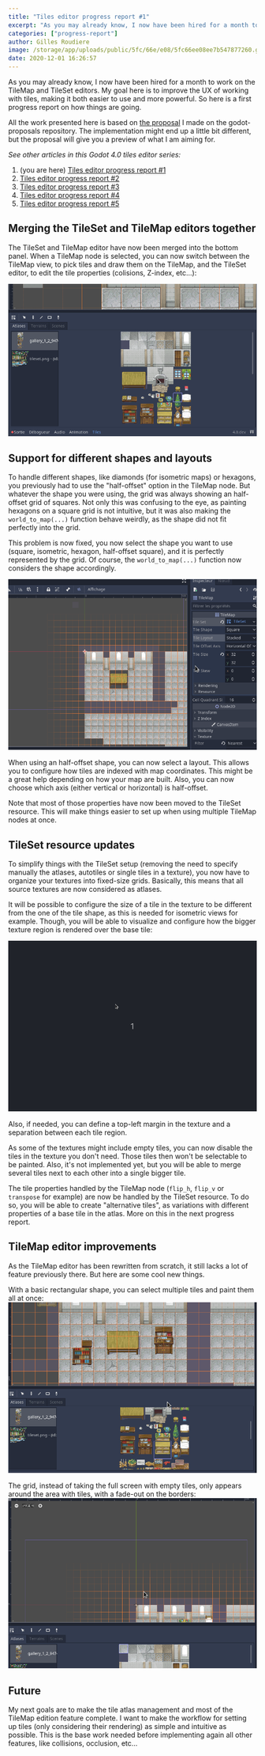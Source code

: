 ```yaml
---
title: "Tiles editor progress report #1"
excerpt: "As you may already know, I now have been hired for a month to work on the TileMap and TileSet editors. My goal here is to improve the UX of working with tiles, making it both easier to use and more powerful. So here is a first progress report on how things are going."
categories: ["progress-report"]
author: Gilles Roudiere
image: /storage/app/uploads/public/5fc/66e/e08/5fc66ee08ee7b547877260.gif
date: 2020-12-01 16:26:57
---
```


As you may already know, I now have been hired for a month to work on the TileMap and TileSet editors. My goal here is to improve the UX of working with tiles, making it both easier to use and more powerful. So here is a first progress report on how things are going.

All the work presented here is based on [the proposal](https://github.com/godotengine/godot-proposals/issues/1769) I made on the godot-proposals repository. The implementation might end up a little bit different, but the proposal will give you a preview of what I am aiming for.

*See other articles in this Godot 4.0 tiles editor series:*

1. (you are here) [Tiles editor progress report #1](https://godotengine.org/article/tiles-editor-rework)
2. [Tiles editor progress report #2](https://godotengine.org/article/tiles-editor-progress-report-2)
3. [Tiles editor progress report #3](https://godotengine.org/article/tiles-editor-progress-3)
4. [Tiles editor progress report #4](https://godotengine.org/article/tiles-editor-progress-4)
5. [Tiles editor progress report #5](https://godotengine.org/article/tiles-editor-progress-report-5)

## Merging the TileSet and TileMap editors together

The TileSet and TileMap editor have now been merged into the bottom panel. When a TileMap node is selected, you can now switch between the TileMap view, to pick tiles and draw them on the TileMap, and the TileSet editor, to edit the tile properties (colisions, Z-index, etc...):

![](/storage/app/media/tilemap_and_tileset/merging_together_tiles_editors.gif)

## Support for different shapes and layouts

To handle different shapes, like diamonds (for isometric maps) or hexagons, you previously had to use the "half-offset" option in the TileMap node. But whatever the shape you were using, the grid was always showing an half-offset grid of squares. Not only this was confusing to the eye, as painting hexagons on a square grid is not intuitive, but it was also making the `world_to_map(...)` function behave weirdly, as the shape did not fit perfectly into the grid. 

This problem is now fixed, you now select the shape you want to use (square, isometric, hexagon, half-offset square), and it is perfectly represented by the grid. Of course, the `world_to_map(...)` function now considers the shape accordingly.

![](/storage/app/media/tilemap_and_tileset/different_shapes.gif)

When using an half-offset shape, you can now select a layout. This allows you to configure how tiles are indexed with map coordinates. This might be a great help depending on how your map are built. Also, you can now choose which axis (either vertical or horizontal) is half-offset.

Note that most of those properties have now been moved to the TileSet resource. This will make things easier to set up when using multiple TileMap nodes at once.

## TileSet resource updates

To simplify things with the TileSet setup (removing the need to specify manually the atlases, autotiles or single tiles in a texture), you now have to organize your textures into fixed-size grids. Basically, this means that all source textures are now considered as atlases. 

It will be possible to configure the size of a tile in the texture to be different from the one of the tile shape, as this is needed for isometric views for example. Though, you will be able to visualize and configure how the bigger texture region is rendered over the base tile:

![](/storage/app/media/tilemap_and_tileset/texture_region_setup.gif)

Also, if needed, you can define a top-left margin in the texture and a separation between each tile region.

As some of the textures might include empty tiles, you can now disable the tiles in the texture you don't need. Those tiles then won't be selectable to be painted. Also, it's not implemented yet, but you will be able to merge several tiles next to each other into a single bigger tile.

The tile properties handled by the TileMap node (`flip_h`, `flip_v` or `transpose` for example) are now be handled by the TileSet resource. To do so, you will be able to create "alternative tiles", as variations with different properties of a base tile in the atlas. More on this in the next progress report.

## TileMap editor improvements

As the TileMap editor has been rewritten from scratch, it still lacks a lot of feature previously there. But here are some cool new things.

With a basic rectangular shape, you can select multiple tiles and paint them all at once:
![](/storage/app/media/tilemap_and_tileset/multiple_tiles.gif)

The grid, instead of taking the full screen with empty tiles, only appears around the area with tiles, with a fade-out on the borders:
![](/storage/app/media/tilemap_and_tileset/grid_fade.gif)

## Future

My next goals are to make the tile atlas management and most of the TileMap edition feature complete. I want to make the workflow for setting up tiles (only considering their rendering) as simple and intuitive as possible. This is the base work needed before implementing again all other features, like collisions, occlusion, etc...